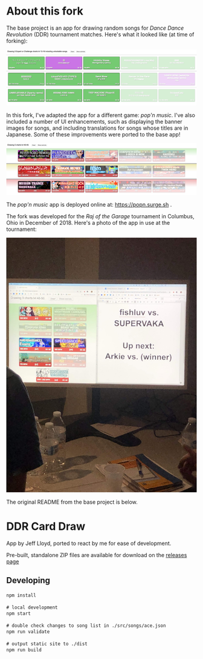 # About this fork

The base project is an app for drawing random songs for _Dance Dance Revolution_ (DDR) tournament matches. Here's what it looked like (at time of forking):

![Original DDR app](/before_ddr.png?raw=true "Original DDR app")

In this fork, I've adapted the app for a different game: _pop'n music_. I've also included a number of UI enhancements, such as displaying the banner images for songs, and including translations for songs whose titles are in Japanese. Some of these improvements were ported to the base app!

![App updated and adapted for pop'n](/after_popn.png?raw=true "App updated and adapted for pop'n")

The _pop'n music_ app is deployed online at: https://popn.surge.sh .

The fork was developed for the _Raj of the Garage_ tournament in Columbus, Ohio in December of 2018. Here's a photo of the app in use at the tournament:

<img src="raj.jpg" width="504" alt="pop'n app used in tournament">

The original README from the base project is below.

# DDR Card Draw

App by Jeff Lloyd, ported to react by me for ease of development.

Pre-built, standalone ZIP files are available for download on the [releases page](https://github.com/noahm/DDRCardDraw/releases)

## Developing

```
npm install

# local development
npm start

# double check changes to song list in ./src/songs/ace.json
npm run validate

# output static site to ./dist
npm run build
```
